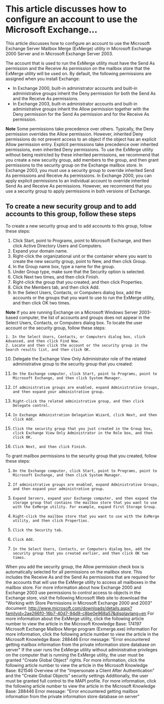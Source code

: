 <!-- TITLE: Configure Account For Exmerge Utility -->

# This article discusses how to configure an account to use the Microsoft Exchange...
This article discusses how to configure an account to use the Microsoft Exchange Server Mailbox Merge (ExMerge) utility in Microsoft Exchange 2000 Server and in Microsoft Exchange Server 2003. 

The account that is used to run the ExMerge utility must have the Send As permission and the Receive As permission on the mailbox store that the ExMerge utility will be used on. By default, the following permissions are assigned when you install Exchange:

* In Exchange 2000, built-in administrator accounts and built-in administrative groups inherit the Deny permission for both the Send As and the Receive As permissions.
* In Exchange 2003, built-in administrator accounts and built-in administrative groups inherit the Allow permission together with the Deny permission for the Send As permission and for the Receive As permission.

**Note** Some permissions take precedence over others. Typically, the Deny permission overrides the Allow permission. However, inherited Deny permissions do not prevent access to an object if the object has an explicit Allow permission entry. Explicit permissions take precedence over inherited permissions, even inherited Deny permissions.
To use the ExMerge utility without being restricted by these inherited permissions, we recommend that you create a new security group, add members to the group, and then grant permissions to the security group on the Exchange mailbox store. In Exchange 2003, you must use a security group to override inherited Send As permissions and Receive As permissions. In Exchange 2000, you can apply explicit permissions to an individual account to override inherited Send As and Receive As permissions. However, we recommend that you use a security group to apply permissions in both versions of Exchange.

## To create a new security group and to add accounts to this group, follow these steps
To create a new security group and to add accounts to this group, follow these steps:
1. Click Start, point to Programs, point to Microsoft Exchange, and then click Active Directory Users and Computers.
2. Expand your domain name.
3. Right-click the organizational unit or the container where you want to create the new security group, point to New, and then click Group.
4. In the Group name box, type a name for the group.
5. Under Group type, make sure that the Security option is selected.
6. Click Next two times, and then click Finish.
7. Right-click the group that you created, and then click Properties.
8. Click the Members tab, and then click Add.
9. In the Select Users, Contacts, or Computers dialog box, add the accounts or the groups that you want to use to run the ExMerge utility, and then click OK two times.

**Note** If you are running Exchange on a Microsoft Windows Server 2003-based computer, the list of accounts and groups does not appear in the Select Users, Contacts, or Computers dialog box. To locate the user account or the security group, follow these steps:

    1. In the Select Users, Contacts, or Computers dialog box, click Advanced, and then click Find Now.
    2. Locate and then click the account or the security group in the Search results list, and then click OK.

10.  Delegate the Exchange View Only Administrator role of the related administrative group to the security group that you created:
1.     On the Exchange computer, click Start, point to Programs, point to Microsoft Exchange, and then click System Manager.
2.     If administrative groups are enabled, expand Administrative Groups, and then expand your administrative group.
3.     Right-click the related administrative group, and then click Delegate control.
4.     In Exchange Administration Delegation Wizard, click Next, and then click Add.
5.     Click the security group that you just created in the Group box, click Exchange View Only Administrator in the Role box, and then click OK.
6.     Click Next, and then click Finish.
To grant mailbox permissions to the security group that you created, follow these steps:
1.     On the Exchange computer, click Start, point to Programs, point to Microsoft Exchange, and then click System Manager.
2.     If administrative groups are enabled, expand Administrative Groups, and then expand your administrative group.
3.     Expand Servers, expand your Exchange computer, and then expand the storage group that contains the mailbox store that you want to use with the ExMerge utility. For example, expand First Storage Group.
4.     Right-click the mailbox store that you want to use with the ExMerge utility, and then click Properties.
5.     Click the Security tab.
6.     Click Add.
7.     In the Select Users, Contacts, or Computers dialog box, add the security group that you created earlier, and then click OK two times.

When you add the security group, the Allow permission check box is automatically selected for all permissions on the mailbox store. This includes the Receive As and the Send As permissions that are required for the accounts that will use the ExMerge utility to access all mailboxes in the mailbox store.
For more information about how Exchange 2000 and Exchange 2003 use permissions to control access to objects in the Exchange store, visit the following Microsoft Web site to download the "Working with Store Permissions in Microsoft Exchange 2000 and 2003" document:
http://www.microsoft.com/downloads/details.aspx?familyid=2ae266f0-16b7-40d7-94d9-c8be0e968a57&displaylang=en
For more information about the ExMerge utility, click the following article number to view the article in the Microsoft Knowledge Base:
174197  Microsoft Exchange Mailbox Merge program (Exmerge.exe) information
For more information, click the following article number to view the article in the Microsoft Knowledge Base:
288446  Error message: "Error encountered getting mailbox information from the private information store database on server"
If the user runs the ExMerge utility without administrative privileges on the computer that is running the ExMerge utility, the user must be granted "Create Global Object" rights. For more information, click the following article number to view the article in the Microsoft Knowledge Base:
821546  Overview of the "Impersonate a Client After Authentication" and the "Create Global Objects" security settings
Additionally, the user must be granted full control to the MAPI profile. For more information, click the following article number to view the article in the Microsoft Knowledge Base:
288446  Error message: "Error encountered getting mailbox information from the private information store database on server"